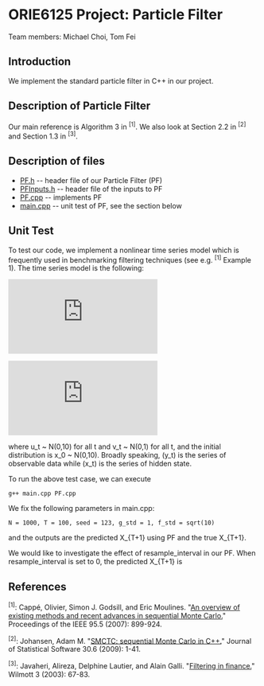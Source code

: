 ORIE6125 Project: Particle Filter
=================================

Team members: Michael Choi, Tom Fei

Introduction
------------
We implement the standard particle filter in C++ in our project.

Description of Particle Filter
----------------------------
Our main reference is Algorithm 3 in <sup>[1]</sup>.
We also look at Section 2.2 in <sup>[2]</sup> and Section 1.3 in <sup>[3]</sup>.

Description of files
--------------------
* [PF.h](PF.h) -- header file of our Particle Filter (PF)
* [PFInputs.h](PFInputs.h) -- header file of the inputs to PF
* [PF.cpp](PF.cpp) -- implements PF
* [main.cpp](main.cpp) -- unit test of PF, see the section below 

Unit Test
---------
To test our code, we implement a nonlinear time series model which is frequently used in benchmarking filtering techniques (see e.g. <sup>[1]</sup> Example 1). The time series model is the following:

![image](http://latex.codecogs.com/gif.latex?%24%24x_t%20%3D%20%5Cdfrac%7Bx_%7Bt-1%7D%7D%7B2%7D%20&plus;%2025%20%5Cdfrac%7Bx_%7Bt-1%7D%7D%7B1&plus;x_%7Bt-1%7D%5E2%7D%20&plus;%208%20cos%281.2t%29%20&plus;%20u_t%24%24)

![image](http://latex.codecogs.com/gif.latex?y_t%20%3D%20%5Cdfrac%7Bx_t%5E2%7D%7B20%7D%20&plus;%20v_t)

where u_t ~ N(0,10) for all t and v_t ~ N(0,1) for all t, and the initial distribution is x_0 ~ N(0,10). Broadly speaking, (y_t) is the series of observable data while (x_t) is the series of hidden state.

To run the above test case, we can execute
```
g++ main.cpp PF.cpp
```

We fix the following parameters in main.cpp:
```
N = 1000, T = 100, seed = 123, g_std = 1, f_std = sqrt(10)
```
and the outputs are the predicted X_{T+1} using PF and the true X_{T+1}.

We would like to investigate the effect of resample_interval in our PF. When resample_interval is set to 0, the predicted X_{T+1} is 


References
----------
<sup>[1]</sup>: Cappé, Olivier, Simon J. Godsill, and Eric Moulines. "[An overview of existing methods and recent advances in sequential Monte Carlo.](http://perso.telecom-paristech.fr/~cappe/Publications/Self-archive/06particle-cmg.pdf)" Proceedings of the IEEE 95.5 (2007): 899-924.

<sup>[2]</sup>: Johansen, Adam M. "[SMCTC: sequential Monte Carlo in C++.](http://wrap.warwick.ac.uk/2194/)" Journal of Statistical Software 30.6 (2009): 1-41.

<sup>[3]</sup>: Javaheri, Alireza, Delphine Lautier, and Alain Galli. "[Filtering in finance.](http://www.cis.upenn.edu/~mkearns/finread/filtering_in_finance.pdf)" Wilmott 3 (2003): 67-83.

